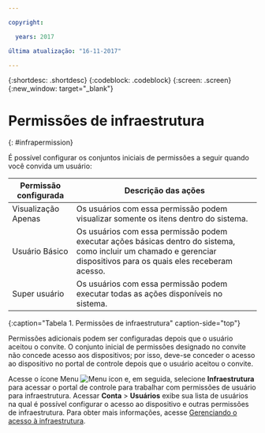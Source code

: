 ```yaml
---

copyright:

  years: 2017

última atualização: "16-11-2017"

---
```


{:shortdesc: .shortdesc}
{:codeblock: .codeblock}
{:screen: .screen}
{:new_window: target="_blank"}

# Permissões de infraestrutura
{: #infrapermission}

É possível configurar os conjuntos iniciais de permissões a seguir quando você convida um usuário:

| Permissão configurada | Descrição das ações |
|---------------------------|------------------------|
|Visualização Apenas | Os usuários com essa permissão podem visualizar somente os itens dentro do sistema.|
|Usuário Básico | Os usuários com essa permissão podem executar ações básicas dentro do sistema, como incluir um chamado e gerenciar dispositivos para os quais eles receberam acesso. |
|Super usuário | Os usuários com essa permissão podem executar todas as ações disponíveis no sistema. |
{:caption="Tabela 1. Permissões de infraestrutura" caption-side="top"}

Permissões adicionais podem ser configuradas depois que o usuário aceitou o convite. O conjunto inicial de permissões designado no convite não concede acesso aos dispositivos; por isso, deve-se conceder o acesso ao dispositivo no portal de controle depois que o usuário aceitou o convite. 

Acesse o ícone Menu ![Menu icon](../icons/icon_hamburger.svg) e, em seguida, selecione **Infraestrutura** para acessar o portal de controle para trabalhar com permissões de usuário para infraestrutura. Acessar **Conta** &gt; **Usuários** exibe sua lista de usuários na qual é possível configurar o acesso ao dispositivo e outras permissões de infraestrutura. Para obter mais informações, acesse [Gerenciando o acesso à infraestrutura](/docs/iam/mnginfra.html#managing-infrastructure-access).




